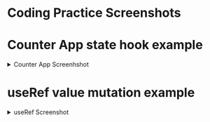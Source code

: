 # Coding Practice Screenshots

# Counter App state hook example

<details>
  <summary>Counter App Screenhshot</summary>
  
  ![Counter App](Screenshots/Counterapp.gif)
  
  **Description**: A simple counter application that demonstrates basic state management and user interaction in React.
  
</details>

# useRef value mutation example

<details>
  <summary>useRef Screenshot</summary>

![Value Mutation Example](Screenshots/useRefExample.gif)

**Description**: An example showcasing the use of useRef for value mutation without re-rendering components in React.

</details>
